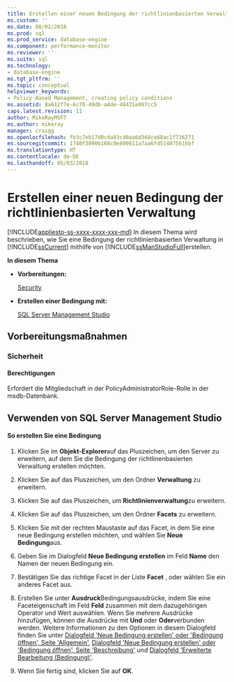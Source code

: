 ```yaml
---
title: Erstellen einer neuen Bedingung der richtlinienbasierten Verwaltung | Microsoft-Dokumentation
ms.custom: ''
ms.date: 08/01/2016
ms.prod: sql
ms.prod_service: database-engine
ms.component: performance-monitor
ms.reviewer: ''
ms.suite: sql
ms.technology:
- database-engine
ms.tgt_pltfrm: ''
ms.topic: conceptual
helpviewer_keywords:
- Policy-Based Management, creating policy conditions
ms.assetid: 8a612f7e-6c70-49db-a4de-48431e097cc5
caps.latest.revision: 11
author: MikeRayMSFT
ms.author: mikeray
manager: craigg
ms.openlocfilehash: fb3c7eb17d0c4a83c40aa6d368ce68ac1f726271
ms.sourcegitcommit: 1740f3090b168c0e809611a7aa6fd514075616bf
ms.translationtype: HT
ms.contentlocale: de-DE
ms.lasthandoff: 05/03/2018
---
```

# <a name="create-a-new-policy-based-management-condition"></a>Erstellen einer neuen Bedingung der richtlinienbasierten Verwaltung
[!INCLUDE[appliesto-ss-xxxx-xxxx-xxx-md](../../includes/appliesto-ss-xxxx-xxxx-xxx-md.md)]
  In diesem Thema wird beschrieben, wie Sie eine Bedingung der richtlinienbasierten Verwaltung in [!INCLUDE[ssCurrent](../../includes/sscurrent-md.md)] mithilfe von [!INCLUDE[ssManStudioFull](../../includes/ssmanstudiofull-md.md)]erstellen.  
  
 **In diesem Thema**  
  
-   **Vorbereitungen:**  
  
     [Security](#Security)  
  
-   **Erstellen einer Bedingung mit:**  
  
     [SQL Server Management Studio](#SSMSProcedure)  
  
##  <a name="BeforeYouBegin"></a> Vorbereitungsmaßnahmen  
  
###  <a name="Security"></a> Sicherheit  
  
####  <a name="Permissions"></a> Berechtigungen  
 Erfordert die Mitgliedschaft in der PolicyAdministratorRole-Rolle in der msdb-Datenbank.  
  
##  <a name="SSMSProcedure"></a> Verwenden von SQL Server Management Studio  
  
#### <a name="to-create-a-condition"></a>So erstellen Sie eine Bedingung  
  
1.  Klicken Sie im **Objekt-Explorer**auf das Pluszeichen, um den Server zu erweitern, auf dem Sie die Bedingung der richtlinenbasierten Verwaltung erstellen möchten.  
  
2.  Klicken Sie auf das Pluszeichen, um den Ordner **Verwaltung** zu erweitern.  
  
3.  Klicken Sie auf das Pluszeichen, um **Richtlinienverwaltung**zu erweitern.  
  
4.  Klicken Sie auf das Pluszeichen, um den Ordner **Facets** zu erweitern.  
  
5.  Klicken Sie mit der rechten Maustaste auf das Facet, in dem Sie eine neue Bedingung erstellen möchten, und wählen Sie **Neue Bedingung**aus.  
  
6.  Geben Sie im Dialogfeld **Neue Bedingung erstellen** im Feld **Name** den Namen der neuen Bedingung ein.  
  
7.  Bestätigen Sie das richtige Facet in der Liste **Facet** , oder wählen Sie ein anderes Facet aus.  
  
8.  Erstellen Sie unter **Ausdruck**Bedingungsausdrücke, indem Sie eine Faceteigenschaft im Feld **Feld** zusammen mit dem dazugehörigen Operator und Wert auswählen. Wenn Sie mehrere Ausdrücke hinzufügen, können die Ausdrücke mit **Und** oder **Oder**verbunden werden. Weitere Informationen zu den Optionen in diesem Dialogfeld finden Sie unter [Dialogfeld 'Neue Bedingung erstellen' oder 'Bedingung öffnen', Seite 'Allgemein'](../../relational-databases/policy-based-management/create-new-condition-or-open-condition-dialog-box-general-page.md), [Dialogfeld 'Neue Bedingung erstellen' oder 'Bedingung öffnen', Seite 'Beschreibung'](../../relational-databases/policy-based-management/create-new-condition-or-open-condition-dialog-box-description-page.md) und [Dialogfeld 'Erweiterte Bearbeitung &#40;Bedingung&#41;'](../../relational-databases/policy-based-management/advanced-edit-condition-dialog-box.md).  
  
9. Wenn Sie fertig sind, klicken Sie auf **OK**.  
  
  
